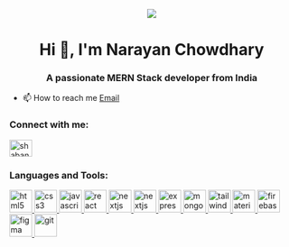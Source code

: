 <p align="center" >
  <img src="[https://www.appjetty.com/blog/wp-content/uploads/2021/02/Flutter-App-Development-Basics-and-Benefits-3.png](https://unsplash.com/photos/a-computer-screen-with-a-logo-on-it-UYsBCu9RP3Y)" />
</p>
<h1 align="center">Hi 👋, I'm Narayan Chowdhary</h1>
<h3 align="center">A passionate MERN Stack developer from India</h3>

<p align="left">

- 📫 How to reach me [Email](mailto:narayan97.nk@gmail.com) 

<h3 align="left">Connect with me:</h3>
<p align="left">
<a href="https://www.linkedin.com/in/narayan-chowdhary-378689251" target="blank"><img align="center" src="https://raw.githubusercontent.com/rahuldkjain/github-profile-readme-generator/master/src/images/icons/Social/linked-in-alt.svg" alt="shabanaspb" height="30" width="40" /></a>
</p>
<h3 align="left">Languages and Tools:</h3>
<p align="left">

<a href="https://www.w3.org/html/" target="_blank" rel="noreferrer"> <img src="https://skillicons.dev/icons?i=html" alt="html5" width="40" height="40"/> </a> 
<a href="https://www.w3schools.com/css/" target="_blank" rel="noreferrer"> <img src="https://skillicons.dev/icons?i=css" alt="css3" width="40" height="40"/> </a> 
<a href="https://www.w3schools.ccom/javascript/" target="_blank" rel="noreferrer"> <img src="https://skillicons.dev/icons?i=javascript" alt="javascript" width="40" height="40"/> </a>
<a href="https://react.dev/" target="_blank" rel="noreferrer"> <img src="https://skillicons.dev/icons?i=react" alt="react" width="40" height="40"/> </a>
<a href="https://nextjs.org/" target="_blank" rel="noreferrer"> <img src="https://skillicons.dev/icons?i=nextjs" alt="nextjs" width="40" height="40"/> </a>
<a href="https://nodejs.org/" target="_blank" rel="noreferrer"> <img src="https://skillicons.dev/icons?i=nodejs" alt="nextjs" width="40" height="40"/> </a>
<a href="https://expressjs.org/" target="_blank" rel="noreferrer"> <img src="https://skillicons.dev/icons?i=expressjs" alt="expressjs" width="40" height="40"/> </a>
<a href="https://mongodb.org/" target="_blank" rel="noreferrer"> <img src="https://skillicons.dev/icons?i=mongodb" alt="mongodb" width="40" height="40"/> </a>
<a href="https://tailwindcss.com/" target="_blank" rel="noreferrer"> <img src="https://skillicons.dev/icons?i=tailwindcss" alt="tailwindcss" width="40" height="40"/> </a>
<a href="https://materialui.com/" target="_blank" rel="noreferrer"> <img src="https://skillicons.dev/icons?i=materialui" alt="materialui" width="40" height="40"/> </a>
<a href="https://firebase.google.com/" target="_blank" rel="noreferrer"> <img src="https://skillicons.dev/icons?i=firebase" alt="firebase" width="40" height="40"/> </a>
<a href="https://www.figma.com/" target="_blank" rel="noreferrer"> <img src="https://skillicons.dev/icons?i=figma" alt="figma" width="40" height="40"/> </a>
<a href="https://git-scm.com/" target="_blank" rel="noreferrer"> <img src="https://skillicons.dev/icons?i=git" alt="git" width="40" height="40"/> </a>
</p>

